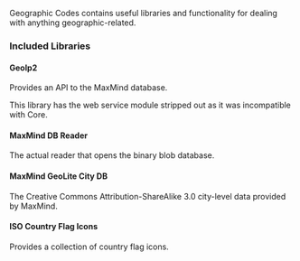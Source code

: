 Geographic Codes contains useful libraries and functionality for dealing with anything geographic-related.

### Included Libraries


#### GeoIp2

Provides an API to the MaxMind database.

This library has the web service module stripped out as it was incompatible with Core.


#### MaxMind DB Reader

The actual reader that opens the binary blob database.


#### MaxMind GeoLite City DB

The Creative Commons Attribution-ShareAlike 3.0 city-level data provided by MaxMind.


#### ISO Country Flag Icons

Provides a collection of country flag icons.
